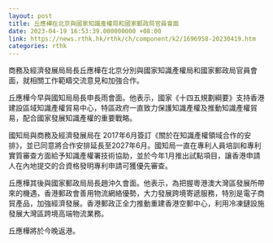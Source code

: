 ```yaml
---
layout: post
title: 丘應樺在北京與國家知識產權局和國家郵政局官員會面
date: 2023-04-19 16:53:39.000000000 +08:00
link: https://news.rthk.hk/rthk/ch/component/k2/1696958-20230419.htm
categories: rthk
---
```


商務及經濟發展局局長丘應樺在北京分別與國家知識產權局和國家郵政局官員會面，就相關工作範疇交流意見和加強合作。

丘應樺今早與國知局局長申長雨會面。他表示，國家《十四五規劃綱要》支持香港建設區域知識產權貿易中心，特區政府一直致力保護知識產權及推動知識產權貿易，配合國家發展知識產權的重要戰略。

國知局與商務及經濟發展局在 2017年6月簽訂《關於在知識產權領域合作的安排》，並已同意將合作安排延長至2027年6月。國知局一直在專利人員培訓和專利實質審查方面給予知識產權署技術協助，並於今年1月推出試點項目，讓香港申請人在內地提交的合資格發明專利申請可獲優先審查。

丘應樺其後與國家郵政局局長趙沖久會面。他表示，為把握粵港澳大灣區發展所帶來的機遇，香港郵政會善用物流網絡優勢，大力發展跨境寄遞服務，特別是電子商貿產品，加強經濟發展。香港郵政正全力推動重建香港空郵中心，利用冷凍鏈設施發展大灣區跨境高端物流業務。

丘應樺將於今晚返港。
